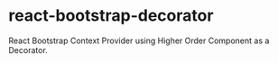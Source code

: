 # react-bootstrap-decorator
React Bootstrap Context Provider using Higher Order Component as a Decorator.
